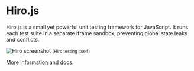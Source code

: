 Hiro.js
=======

Hiro.js is a small yet powerful unit testing framework for JavaScript. It runs each test suite in a separate iframe sandbox, preventing global state leaks and conflicts.

![Hiro screenshot](http://dl.dropbox.com/u/447925/Screenshots/ozsrw2o4qsz~.png)
<small>(Hiro testing itself)</small>

[More information and docs.](http://hirojs.com/)